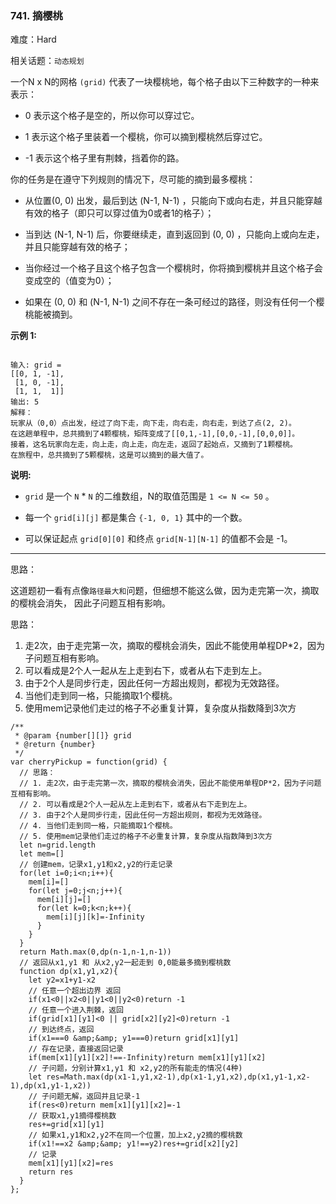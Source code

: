 ### 741. 摘樱桃

难度：Hard

相关话题：`动态规划`

一个N x N的网格 `(grid)` 代表了一块樱桃地，每个格子由以下三种数字的一种来表示：




* 0 表示这个格子是空的，所以你可以穿过它。

* 1 表示这个格子里装着一个樱桃，你可以摘到樱桃然后穿过它。

* -1 表示这个格子里有荆棘，挡着你的路。





你的任务是在遵守下列规则的情况下，尽可能的摘到最多樱桃：




* 从位置(0, 0) 出发，最后到达 (N-1, N-1) ，只能向下或向右走，并且只能穿越有效的格子（即只可以穿过值为0或者1的格子）；

* 当到达 (N-1, N-1) 后，你要继续走，直到返回到 (0, 0) ，只能向上或向左走，并且只能穿越有效的格子；

* 当你经过一个格子且这个格子包含一个樱桃时，你将摘到樱桃并且这个格子会变成空的（值变为0）；

* 如果在 (0, 0) 和 (N-1, N-1) 之间不存在一条可经过的路径，则没有任何一个樱桃能被摘到。





**示例 1:** 



```

输入: grid =
[[0, 1, -1],
 [1, 0, -1],
 [1, 1,  1]]
输出: 5
解释： 
玩家从（0,0）点出发，经过了向下走，向下走，向右走，向右走，到达了点(2, 2)。
在这趟单程中，总共摘到了4颗樱桃，矩阵变成了[[0,1,-1],[0,0,-1],[0,0,0]]。
接着，这名玩家向左走，向上走，向上走，向左走，返回了起始点，又摘到了1颗樱桃。
在旅程中，总共摘到了5颗樱桃，这是可以摘到的最大值了。
```


**说明:** 




* `grid`  是一个 `N`  *  `N`  的二维数组，N的取值范围是 `1 <= N <= 50` 。

* 每一个 `grid[i][j]`  都是集合 `{-1, 0, 1}` 其中的一个数。

* 可以保证起点 `grid[0][0]` 和终点 `grid[N-1][N-1]` 的值都不会是 -1。






-----

思路：

这道题初一看有点像`路径最大和`问题，但细想不能这么做，因为走完第一次，摘取的樱桃会消失，
因此子问题互相有影响。

 思路：
 1. 走2次，由于走完第一次，摘取的樱桃会消失，因此不能使用单程DP*2，因为子问题互相有影响。
 2. 可以看成是2个人一起从左上走到右下，或者从右下走到左上。
 3. 由于2个人是同步行走，因此任何一方超出规则，都视为无效路径。
 4. 当他们走到同一格，只能摘取1个樱桃。
 5. 使用mem记录他们走过的格子不必重复计算，复杂度从指数降到3次方

```
/**
 * @param {number[][]} grid
 * @return {number}
 */
var cherryPickup = function(grid) {
  // 思路：
  // 1. 走2次，由于走完第一次，摘取的樱桃会消失，因此不能使用单程DP*2，因为子问题互相有影响。
  // 2. 可以看成是2个人一起从左上走到右下，或者从右下走到左上。
  // 3. 由于2个人是同步行走，因此任何一方超出规则，都视为无效路径。
  // 4. 当他们走到同一格，只能摘取1个樱桃。
  // 5. 使用mem记录他们走过的格子不必重复计算，复杂度从指数降到3次方
  let n=grid.length
  let mem=[]
  // 创建mem，记录x1,y1和x2,y2的行走记录
  for(let i=0;i<n;i++){
    mem[i]=[]
    for(let j=0;j<n;j++){
      mem[i][j]=[]
      for(let k=0;k<n;k++){
        mem[i][j][k]=-Infinity
      }
    }
  }
  return Math.max(0,dp(n-1,n-1,n-1))
  // 返回从x1,y1 和 从x2,y2一起走到 0,0能最多摘到樱桃数
  function dp(x1,y1,x2){
    let y2=x1+y1-x2
    // 任意一个超出边界 返回
    if(x1<0||x2<0||y1<0||y2<0)return -1
    // 任意一个进入荆棘，返回
    if(grid[x1][y1]<0 || grid[x2][y2]<0)return -1
    // 到达终点，返回
    if(x1===0 &amp;&amp; y1===0)return grid[x1][y1]
    // 存在记录，直接返回记录
    if(mem[x1][y1][x2]!==-Infinity)return mem[x1][y1][x2]
    // 子问题，分别计算x1,y1 和 x2,y2的所有能走的情况(4种)
    let res=Math.max(dp(x1-1,y1,x2-1),dp(x1-1,y1,x2),dp(x1,y1-1,x2-1),dp(x1,y1-1,x2))
    // 子问题无解，返回并且记录-1
    if(res<0)return mem[x1][y1][x2]=-1
    // 获取x1,y1摘得樱桃数
    res+=grid[x1][y1]
    // 如果x1,y1和x2,y2不在同一个位置，加上x2,y2摘的樱桃数
    if(x1!==x2 &amp;&amp; y1!==y2)res+=grid[x2][y2]
    // 记录
    mem[x1][y1][x2]=res
    return res
  }
};
```

